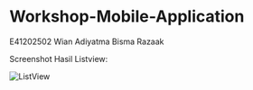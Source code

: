 # Workshop-Mobile-Application
E41202502
Wian Adiyatma Bisma Razaak

Screenshot Hasil Listview:

![ListView](https://user-images.githubusercontent.com/80669988/135796077-113505e5-4407-4ac4-8153-06023bdaa9ef.png)
